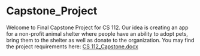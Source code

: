 # Capstone_Project
Welcome to Final Capstone Project for CS 112.
Our idea is creating an app for a non-profit animal shelter where people have an ability to adopt pets, bring them to the shelter as well as donate to the organization.
You may find the project requirements here: [CS 112_Capstone.docx](https://github.com/Arivaksa14/Capstone_Project/files/8648709/CS.112_Capstone.docx)

